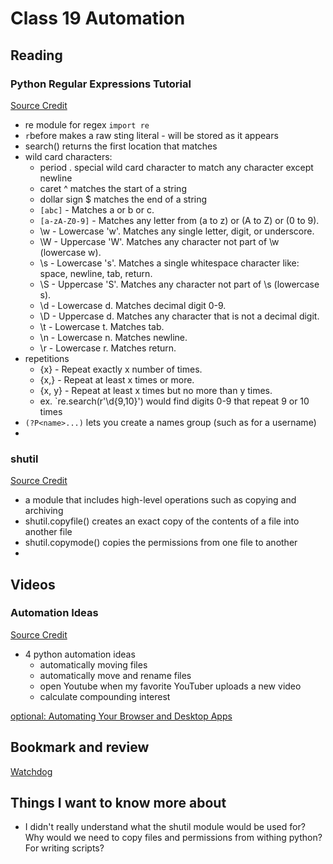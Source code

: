 # Class 19 Automation

## Reading

### Python Regular Expressions Tutorial
[Source Credit](https://www.datacamp.com/tutorial/python-regular-expression-tutorial)
- re module for regex `import re`
- `r`before makes a raw sting literal - will be stored as it appears
- search() returns the first location that matches
- wild card characters:
  - period . special wild card character to match any character except newline 
  - caret ^ matches the start of a string
  - dollar sign $ matches the end of a string
  - `[abc]` - Matches a or b or c.
  - `[a-zA-Z0-9]` - Matches any letter from (a to z) or (A to Z) or (0 to 9).
  - \w - Lowercase 'w'. Matches any single letter, digit, or underscore.
  - \W - Uppercase 'W'. Matches any character not part of \w (lowercase w).
  - \s - Lowercase 's'. Matches a single whitespace character like: space, newline, tab, return.
  - \S - Uppercase 'S'. Matches any character not part of \s (lowercase s).
  - \d - Lowercase d. Matches decimal digit 0-9.
  - \D - Uppercase d. Matches any character that is not a decimal digit.
  - \t - Lowercase t. Matches tab.
  - \n - Lowercase n. Matches newline.
  - \r - Lowercase r. Matches return.
- repetitions
  - {x} - Repeat exactly x number of times.
  - {x,} - Repeat at least x times or more.
  - {x, y} - Repeat at least x times but no more than y times.
  - ex. `re.search(r'\d{9,10}') would find digits 0-9 that repeat 9 or 10 times
- `(?P<name>...)` lets you create a names group (such as for a username)
- 

### shutil
[Source Credit](https://pymotw.com/3/shutil/)
- a module that includes high-level operations such as copying and archiving
- shutil.copyfile() creates an exact copy of the contents of a file into another file
-  shutil.copymode() copies the permissions from one file to another
- 

## Videos

### Automation Ideas
[Source Credit](https://www.youtube.com/watch?v=qbW6FRbaSl0&t=69s)
- 4 python automation ideas
    - automatically moving files
    - automatically move and rename files
    - open Youtube when my favorite YouTuber uploads a new video
    - calculate compounding interest

[optional: Automating Your Browser and Desktop Apps](https://www.youtube.com/watch?v=dZLyfbSQPXI)

## Bookmark and review

[Watchdog](https://pythonhosted.org/watchdog/)

## Things I want to know more about
- I didn't really understand what the shutil module would be used for? Why would we need to copy files and permissions from withing python? For writing scripts?
